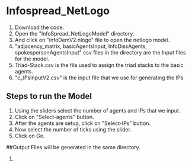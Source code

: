 # Infospread_NetLogo

1. Download the code.
2. Open the "InfoSpread_NetLogoModel" directory.
3. And click on "infoDemV2.nlogo" file to open the netlogo model.
4. "adjacency_matrix, basicAgentsInput, InfoDissAgents, spokespersonAgentsInput" csv files in the directory are the Input files for the model.
5. Triad-Stack.csv is the file used to assign the triad stacks to the basic agents.
6. "c_IPsInputV2.csv" is the input file that we use for generating the IPs

## Steps to run the Model

1. Using the sliders select the number of agents and IPs that we input.
2. Click on "Select-agents" button.
3. After the agents are setup, click on "Select-IPs" button.
4. Now select the number of ticks using the slider.
5. Click on Go.

##Output Files will be generated in the same directory.

1. 
